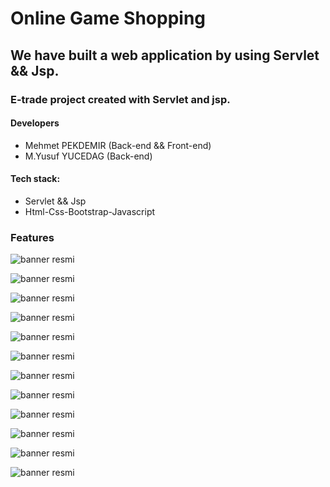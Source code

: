 # Online Game Shopping 

## We have built a web application by using Servlet && Jsp.

### E-trade project created with Servlet and jsp.

#### Developers
  - Mehmet PEKDEMIR (Back-end && Front-end)
  - M.Yusuf YUCEDAG (Back-end)

#### Tech stack:
  - Servlet && Jsp
  - Html-Css-Bootstrap-Javascript
  
 ### Features

![banner resmi](https://github.com/mehmetpekdemir/Online-Game-Shopping/blob/master/Last-Version-Photos/home.png)

![banner resmi](https://github.com/mehmetpekdemir/Online-Game-Shopping/blob/master/Last-Version-Photos/adminInfo.png)

![banner resmi](https://github.com/mehmetpekdemir/Online-Game-Shopping/blob/master/Last-Version-Photos/adminPlatform.png)

![banner resmi](https://github.com/mehmetpekdemir/Online-Game-Shopping/blob/master/Last-Version-Photos/adminProduct.png)

![banner resmi](https://github.com/mehmetpekdemir/Online-Game-Shopping/blob/master/Last-Version-Photos/category.png)

![banner resmi](https://github.com/mehmetpekdemir/Online-Game-Shopping/blob/master/Last-Version-Photos/createProduct.png)

![banner resmi](https://github.com/mehmetpekdemir/Online-Game-Shopping/blob/master/Last-Version-Photos/product.png)

![banner resmi](https://github.com/mehmetpekdemir/Online-Game-Shopping/blob/master/Last-Version-Photos/registration.png)

![banner resmi](https://github.com/mehmetpekdemir/Online-Game-Shopping/blob/master/Last-Version-Photos/login.png)

![banner resmi](https://github.com/mehmetpekdemir/Online-Game-Shopping/blob/master/Last-Version-Photos/customerInfo.png)

![banner resmi](https://github.com/mehmetpekdemir/Online-Game-Shopping/blob/master/Last-Version-Photos/basket.png)

![banner resmi](https://github.com/mehmetpekdemir/Online-Game-Shopping/blob/master/Last-Version-Photos/bill.png)

